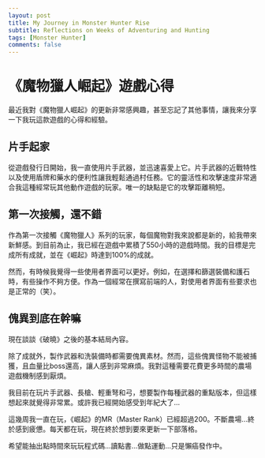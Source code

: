 ```yaml
---
layout: post
title: My Journey in Monster Hunter Rise
subtitle: Reflections on Weeks of Adventuring and Hunting
tags: [Monster Hunter]
comments: false
---
```


# 《魔物獵人崛起》遊戲心得

最近我對《魔物獵人崛起》的更新非常感興趣，甚至忘記了其他事情，讓我來分享一下我玩這款遊戲的心得和經驗。

## 片手起家

從遊戲發行日開始，我一直使用片手武器，並迅速喜愛上它。片手武器的近戰特性以及使用盾牌和藥水的便利性讓我輕鬆通過村任務。它的靈活性和攻擊速度非常適合我這種經常玩其他動作遊戲的玩家。唯一的缺點是它的攻擊距離稍短。

## 第一次接觸，還不錯

作為第一次接觸《魔物獵人》系列的玩家，每個魔物對我來說都是新的，給我帶來新鮮感。到目前為止，我已經在遊戲中累積了550小時的遊戲時間。我的目標是完成所有成就，並在《崛起》時達到100%的成就。

然而，有時候我覺得一些使用者界面可以更好。例如，在選擇和篩選裝備和護石時，有些操作不夠方便。作為一個經常在撰寫前端的人，對使用者界面有些要求也是正常的（笑）。

## 傀異到底在幹嘛

現在談談《破曉》之後的基本結局內容。

除了成就外，製作武器和洗裝備時都需要傀異素材。然而，這些傀異怪物不能被捕獲，且血量比boss還高，讓人感到非常麻煩。我對這種需要花費更多時間的農場遊戲機制感到厭煩。

我目前在玩片手武器、長槍、輕重弩和弓，想要製作每種武器的重點版本，但這樣想起來就覺得非常累。或許我已經開始感受到年紀大了...

這幾周我一直在玩，《崛起》的MR（Master Rank）已經超過200。不斷農場...終於感到疲憊。每天都在玩，現在終於想到要來更新一下部落格。

希望能抽出點時間來玩玩程式碼...讀點書...做點運動...只是懶癌發作中。
